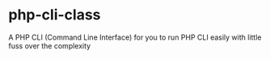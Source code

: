 # php-cli-class
A PHP CLI (Command Line Interface) for you to run PHP CLI easily with little fuss over the complexity 
